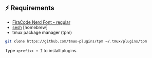 ## ⚡️ Requirements

- [FiraCode Nerd Font - regular](https://github.com/ryanoasis/nerd-fonts/releases/download/v3.3.0/FiraCode.zip)
- [sesh](https://github.com/joshmedeski/sesh?tab=readme-ov-file#how-to-install) [homebrew]
- tmux package manager (tpm)

```sh
git clone https://github.com/tmux-plugins/tpm ~/.tmux/plugins/tpm
```

Type `<prefix> + I` to install plugins.
